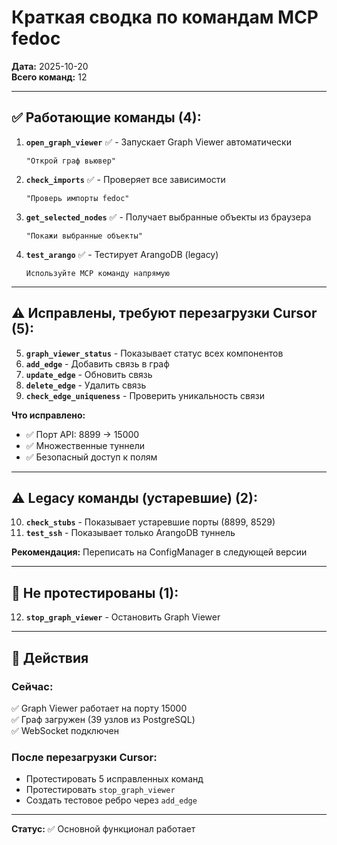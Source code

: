 # Краткая сводка по командам MCP fedoc

**Дата:** 2025-10-20  
**Всего команд:** 12

---

## ✅ Работающие команды (4):

1. **`open_graph_viewer`** ✅ - Запускает Graph Viewer автоматически
   ```
   "Открой граф вьювер"
   ```

2. **`check_imports`** ✅ - Проверяет все зависимости
   ```
   "Проверь импорты fedoc"
   ```

3. **`get_selected_nodes`** ✅ - Получает выбранные объекты из браузера
   ```
   "Покажи выбранные объекты"
   ```

4. **`test_arango`** ✅ - Тестирует ArangoDB (legacy)
   ```
   Используйте MCP команду напрямую
   ```

---

## ⚠️ Исправлены, требуют перезагрузки Cursor (5):

5. **`graph_viewer_status`** - Показывает статус всех компонентов
6. **`add_edge`** - Добавить связь в граф
7. **`update_edge`** - Обновить связь
8. **`delete_edge`** - Удалить связь
9. **`check_edge_uniqueness`** - Проверить уникальность связи

**Что исправлено:**
- ✅ Порт API: 8899 → 15000
- ✅ Множественные туннели
- ✅ Безопасный доступ к полям

---

## ⚠️ Legacy команды (устаревшие) (2):

10. **`check_stubs`** - Показывает устаревшие порты (8899, 8529)
11. **`test_ssh`** - Показывает только ArangoDB туннель

**Рекомендация:** Переписать на ConfigManager в следующей версии

---

## 🔲 Не протестированы (1):

12. **`stop_graph_viewer`** - Остановить Graph Viewer

---

## 🎯 Действия

### Сейчас:
✅ Graph Viewer работает на порту 15000  
✅ Граф загружен (39 узлов из PostgreSQL)  
✅ WebSocket подключен  

### После перезагрузки Cursor:
- Протестировать 5 исправленных команд
- Протестировать `stop_graph_viewer`
- Создать тестовое ребро через `add_edge`

---

**Статус:** ✅ Основной функционал работает


